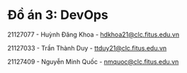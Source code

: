 # Đồ án 3: DevOps

21127077 - Huỳnh Đăng Khoa - hdkhoa21@clc.fitus.edu.vn

21127033 - Trần Thành Duy - ttduy21@clc.fitus.edu.vn

21127409 - Nguyễn Minh Quốc - nmquoc@clc.fitus.edu.vn